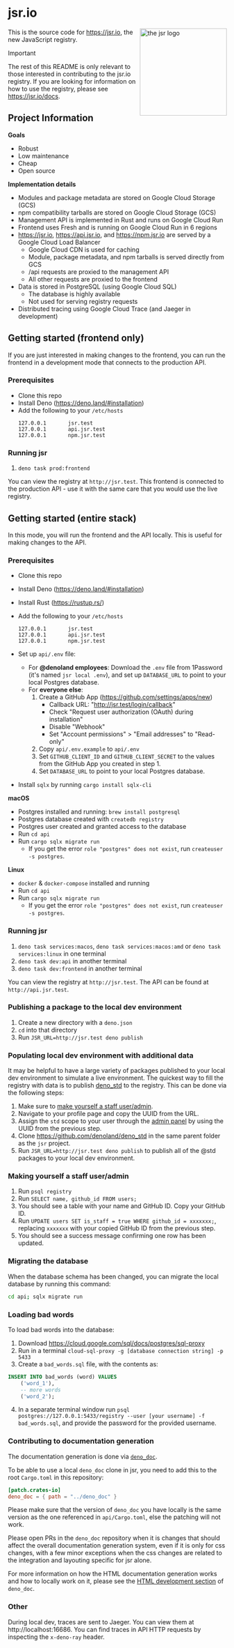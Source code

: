 # jsr.io

<img src="./frontend/static/logo.png" width="200" align="right" alt="the jsr logo">

This is the source code for https://jsr.io, the new JavaScript registry.

<!--deno-fmt-ignore-start-->
> [!IMPORTANT]
> The rest of this README is only relevant to those interested in contributing
> to the jsr.io registry. If you are looking for information on how to use the
> registry, please see https://jsr.io/docs.
<!--deno-fmt-ignore-end-->

## Project Information

**Goals**

- Robust
- Low maintenance
- Cheap
- Open source

**Implementation details**

- Modules and package metadata are stored on Google Cloud Storage (GCS)
- npm compatibility tarballs are stored on Google Cloud Storage (GCS)
- Management API is implemented in Rust and runs on Google Cloud Run
- Frontend uses Fresh and is running on Google Cloud Run in 6 regions
- https://jsr.io, https://api.jsr.io, and https://npm.jsr.io are served by a
  Google Cloud Load Balancer
  - Google Cloud CDN is used for caching
  - Module, package metadata, and npm tarballs is served directly from GCS
  - /api requests are proxied to the management API
  - All other requests are proxied to the frontend
- Data is stored in PostgreSQL (using Google Cloud SQL)
  - The database is highly available
  - Not used for serving registry requests
- Distributed tracing using Google Cloud Trace (and Jaeger in development)

## Getting started (frontend only)

If you are just interested in making changes to the frontend, you can run the
frontend in a development mode that connects to the production API.

### Prerequisites

- Clone this repo
- Install Deno (https://deno.land/#installation)
- Add the following to your `/etc/hosts`
  ```
  127.0.0.1       jsr.test
  127.0.0.1       api.jsr.test
  127.0.0.1       npm.jsr.test
  ```

### Running jsr

1. `deno task prod:frontend`

You can view the registry at `http://jsr.test`. This frontend is connected to
the production API - use it with the same care that you would use the live
registry.

## Getting started (entire stack)

In this mode, you will run the frontend and the API locally. This is useful for
making changes to the API.

### Prerequisites

- Clone this repo
- Install Deno (https://deno.land/#installation)
- Install Rust (https://rustup.rs/)
- Add the following to your `/etc/hosts`
  ```
  127.0.0.1       jsr.test
  127.0.0.1       api.jsr.test
  127.0.0.1       npm.jsr.test
  ```

- Set up `api/.env` file:
  - For **@denoland employees**: Download the `.env` file from 1Password (it's
    named `jsr local .env`), and set up `DATABASE_URL` to point to your local
    Postgres database.
  - For **everyone else**:
    1. Create a GitHub App (https://github.com/settings/apps/new)
       - Callback URL: "http://jsr.test/login/callback"
       - Check "Request user authorization (OAuth) during installation"
       - Disable "Webhook"
       - Set "Account permissions" > "Email addresses" to "Read-only"
    2. Copy `api/.env.example` to `api/.env`
    3. Set `GITHUB_CLIENT_ID` and `GITHUB_CLIENT_SECRET` to the values from the
       GitHub App you created in step 1.
    4. Set `DATABASE_URL` to point to your local Postgres database.
- Install `sqlx` by running `cargo install sqlx-cli`

**macOS**

- Postgres installed and running: `brew install postgresql`
- Postgres database created with `createdb registry`
- Postgres user created and granted access to the database
- Run `cd api`
- Run `cargo sqlx migrate run`
  - If you get the error `role "postgres" does not exist`, run
    `createuser -s postgres`.

**Linux**

- `docker` & `docker-compose` installed and running
- Run `cd api`
- Run `cargo sqlx migrate run`
  - If you get the error `role "postgres" does not exist`, run
    `createuser -s postgres`.

### Running jsr

1. `deno task services:macos`, `deno task services:macos:amd` or
   `deno task services:linux` in one terminal
2. `deno task dev:api` in another terminal
3. `deno task dev:frontend` in another terminal

You can view the registry at `http://jsr.test`. The API can be found at
`http://api.jsr.test`.

### Publishing a package to the local dev environment

1. Create a new directory with a `deno.json`
2. `cd` into that directory
3. Run `JSR_URL=http://jsr.test deno publish`

### Populating local dev environment with additional data

It may be helpful to have a large variety of packages published to your local
dev environment to simulate a live environment. The quickest way to fill the
registry with data is to publish
[deno_std](https://github.com/denoland/deno_std) to the registry. This can be
done via the following steps:

1. Make sure to
   [make yourself a staff user/admin](#making-yourself-a-staff-useradmin).
2. Navigate to your profile page and copy the UUID from the URL.
3. Assign the `std` scope to your user through the
   [admin panel](http://jsr.test/admin/scopes/assign) by using the UUID from the
   previous step.
4. Clone https://github.com/denoland/deno_std in the same parent folder as the
   `jsr` project.
5. Run `JSR_URL=http://jsr.test deno publish` to publish all of the @std
   packages to your local dev environment.

### Making yourself a staff user/admin

1. Run `psql registry`
2. Run `SELECT name, github_id FROM users;`
3. You should see a table with your name and GitHub ID. Copy your GitHub ID.
4. Run `UPDATE users SET is_staff = true WHERE github_id = xxxxxxx;`, replacing
   `xxxxxxx` with your copied GitHub ID from the previous step.
5. You should see a success message confirming one row has been updated.

### Migrating the database

When the database schema has been changed, you can migrate the local database by
running this command:

```sh
cd api; sqlx migrate run
```

### Loading bad words

To load bad words into the database:

1. Download https://cloud.google.com/sql/docs/postgres/sql-proxy
2. Run in a terminal `cloud-sql-proxy -g [database connection string] -p 5433`
3. Create a `bad_words.sql` file, with the contents as:

```sql
INSERT INTO bad_words (word) VALUES
    ('word_1'),
    -- more words
    ('word_2');
```

4. In a separate terminal window run
   `psql postgres://127.0.0.1:5433/registry --user [your username] -f bad_words.sql`,
   and provide the password for the provided username.

### Contributing to documentation generation

The documentation generation is done via
[`deno_doc`](https://github.com/denoland/deno_doc).

To be able to use a local `deno_doc` clone in jsr, you need to add this to the
root `Cargo.toml` in this repository:

```toml
[patch.crates-io]
deno_doc = { path = "../deno_doc" }
```

Please make sure that the version of `deno_doc` you have locally is the same
version as the one referenced in `api/Cargo.toml`, else the patching will not
work.

Please open PRs in the `deno_doc` repository when it is changes that should
affect the overall documentation generation system, even if it is only for css
changes, with a few minor exceptions when the css changes are related to the
integration and layouting specific for jsr alone.

For more information on how the HTML documentation generation works and how to
locally work on it, please see the
[HTML development section](https://github.com/denoland/deno_doc?tab=readme-ov-file#html-generation)
of `deno_doc`.

### Other

During local dev, traces are sent to Jaeger. You can view them at
http://localhost:16686. You can find traces in API HTTP requests by inspecting
the `x-deno-ray` header.
